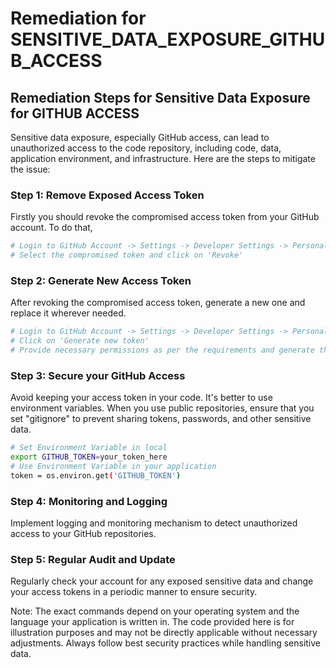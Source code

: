 # Remediation for SENSITIVE_DATA_EXPOSURE_GITHUB_ACCESS

## Remediation Steps for Sensitive Data Exposure for GITHUB ACCESS

Sensitive data exposure, especially GitHub access, can lead to unauthorized access to the code repository, including code, data, application environment, and infrastructure. Here are the steps to mitigate the issue:

### Step 1: Remove Exposed Access Token

Firstly you should revoke the compromised access token from your GitHub account. To do that,

```bash
# Login to GitHub Account -> Settings -> Developer Settings -> Personal access tokens
# Select the compromised token and click on 'Revoke'
```
### Step 2: Generate New Access Token

 After revoking the compromised access token, generate a new one and replace it wherever needed.

  ```bash
  # Login to GitHub Account -> Settings -> Developer Settings -> Personal access tokens
  # Click on 'Generate new token'
  # Provide necessary permissions as per the requirements and generate the token
  ```

### Step 3: Secure your GitHub Access

Avoid keeping your access token in your code. It's better to use environment variables. When you use public repositories, ensure that you set "gitignore" to prevent sharing tokens, passwords, and other sensitive data.

```bash
# Set Environment Variable in local
export GITHUB_TOKEN=your_token_here
# Use Environment Variable in your application
token = os.environ.get('GITHUB_TOKEN')
```

### Step 4: Monitoring and Logging

Implement logging and monitoring mechanism to detect unauthorized access to your GitHub repositories.

### Step 5: Regular Audit and Update

Regularly check your account for any exposed sensitive data and change your access tokens in a periodic manner to ensure security.

Note: The exact commands depend on your operating system and the language your application is written in. The code provided here is for illustration purposes and may not be directly applicable without necessary adjustments. Always follow best security practices while handling sensitive data.